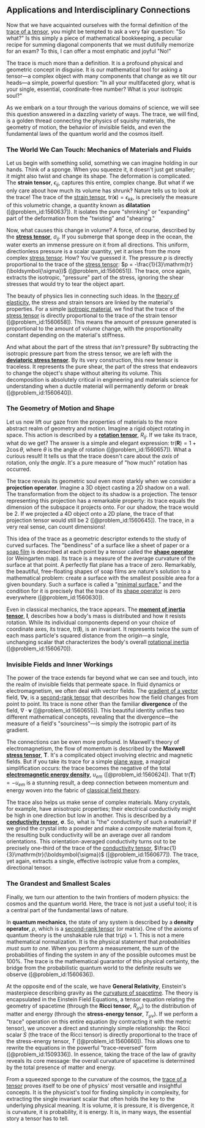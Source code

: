 ## Applications and Interdisciplinary Connections

Now that we have acquainted ourselves with the formal definition of the [trace of a tensor](@article_id:190175), you might be tempted to ask a very fair question: "So what?" Is this simply a piece of mathematical bookkeeping, a peculiar recipe for summing diagonal components that we must dutifully memorize for an exam? To this, I can offer a most emphatic and joyful "No!"

The trace is much more than a definition. It is a profound physical and geometric concept in disguise. It is our mathematical tool for asking a tensor—a complex object with many components that change as we tilt our heads—a simple, powerful question: "In all your multifaceted glory, what is your single, essential, coordinate-free number? What is your isotropic soul?"

As we embark on a tour through the various domains of science, we will see this question answered in a dazzling variety of ways. The trace, we will find, is a golden thread connecting the physics of squishy materials, the geometry of motion, the behavior of invisible fields, and even the fundamental laws of the quantum world and the cosmos itself.

### The World We Can Touch: Mechanics of Materials and Fluids

Let us begin with something solid, something we can imagine holding in our hands. Think of a sponge. When you squeeze it, it doesn't just get smaller; it might also twist and change its shape. The deformation is complicated. The **strain tensor**, $\epsilon_{ij}$, captures this entire, complex change. But what if we only care about how much its volume has shrunk? Nature tells us to look at the trace! The trace of the [strain tensor](@article_id:192838), $\mathrm{tr}(\boldsymbol{\epsilon}) = \epsilon_{kk}$, is precisely the measure of this volumetric change, a quantity known as **dilatation** ([@problem_id:1560637]). It isolates the pure "shrinking" or "expanding" part of the deformation from the "twisting" and "shearing."

Now, what causes this change in volume? A force, of course, described by the **[stress tensor](@article_id:148479)**, $\sigma_{ij}$. If you submerge that sponge deep in the ocean, the water exerts an immense pressure on it from all directions. This uniform, directionless pressure is a scalar quantity, yet it arises from the more complex [stress tensor](@article_id:148479). How? You've guessed it. The pressure $p$ is directly proportional to the trace of the [stress tensor](@article_id:148479): $p = -\frac{1}{3}\mathrm{tr}(\boldsymbol{\sigma})$ ([@problem_id:1560651]). The trace, once again, extracts the isotropic, "pressure" part of the stress, ignoring the shear stresses that would try to tear the object apart.

The beauty of physics lies in connecting such ideas. In the [theory of elasticity](@article_id:183648), the stress and strain tensors are linked by the material's properties. For a simple [isotropic material](@article_id:204122), we find that the trace of the [stress tensor](@article_id:148479) is directly proportional to the trace of the strain tensor ([@problem_id:1560658]). This means the amount of pressure generated is proportional to the amount of volume change, with the proportionality constant depending on the material's stiffness.

And what about the part of the stress that *isn't* pressure? By subtracting the isotropic pressure part from the stress tensor, we are left with the **[deviatoric stress tensor](@article_id:267148)**. By its very construction, this new tensor is traceless. It represents the pure shear, the part of the stress that endeavors to change the object's shape without altering its volume. This decomposition is absolutely critical in engineering and materials science for understanding when a ductile material will permanently deform or break ([@problem_id:1560640]).

### The Geometry of Motion and Shape

Let us now lift our gaze from the properties of materials to the more abstract realm of geometry and motion. Imagine a rigid object rotating in space. This action is described by a **[rotation tensor](@article_id:191496)**, $R_{ij}$. If we take its trace, what do we get? The answer is a simple and elegant expression: $\mathrm{tr}(\mathbf{R}) = 1 + 2\cos\theta$, where $\theta$ is the angle of rotation ([@problem_id:1560657]). What a curious result! It tells us that the trace doesn't care about the *axis* of rotation, only the *angle*. It's a pure measure of "how much" rotation has occurred.

The trace reveals its geometric soul even more starkly when we consider a **projection operator**. Imagine a 3D object casting a 2D shadow on a wall. The transformation from the object to its shadow is a projection. The tensor representing this projection has a remarkable property: its trace equals the dimension of the subspace it projects onto. For our shadow, the trace would be 2. If we projected a 4D object onto a 2D plane, the trace of that projection tensor would still be 2 ([@problem_id:1560645]). The trace, in a very real sense, can count dimensions!

This idea of the trace as a geometric descriptor extends to the study of curved surfaces. The "bendiness" of a surface like a sheet of paper or a [soap film](@article_id:267134) is described at each point by a tensor called the **[shape operator](@article_id:264209)** (or Weingarten map). Its trace is a measure of the average curvature of the surface at that point. A perfectly flat plane has a trace of zero. Remarkably, the beautiful, free-floating shapes of soap films are nature's solution to a mathematical problem: create a surface with the smallest possible area for a given boundary. Such a surface is called a "[minimal surface](@article_id:266823)," and the condition for it is precisely that the trace of its [shape operator](@article_id:264209) is zero everywhere ([@problem_id:1560630]).

Even in classical mechanics, the trace appears. The **[moment of inertia tensor](@article_id:148165)**, $\mathbf{I}$, describes how a body's mass is distributed and how it resists rotation. While its individual components depend on your choice of coordinate axes, its trace, $\mathrm{tr}(\mathbf{I})$, is an invariant. It represents twice the sum of each mass particle's squared distance from the origin—a single, unchanging scalar that characterizes the body's overall [rotational inertia](@article_id:174114) ([@problem_id:1560670]).

### Invisible Fields and Inner Workings

The power of the trace extends far beyond what we can see and touch, into the realm of invisible fields that permeate space. In fluid dynamics or electromagnetism, we often deal with vector fields. The [gradient of a vector](@article_id:187511) field, $\nabla\mathbf{v}$, is a [second-rank tensor](@article_id:199286) that describes how the field changes from point to point. Its trace is none other than the familiar **divergence** of the field, $\nabla \cdot \mathbf{v}$ ([@problem_id:1560655]). This beautiful identity unifies two different mathematical concepts, revealing that the divergence—the measure of a field's "sourciness"—is simply the isotropic part of its gradient.

The connections can be even more profound. In Maxwell's theory of electromagnetism, the flow of momentum is described by the **Maxwell [stress tensor](@article_id:148479)**, $\mathbf{T}$. It's a complicated object involving electric and magnetic fields. But if you take its trace for a simple [plane wave](@article_id:263258), a magical simplification occurs: the trace becomes the negative of the total **[electromagnetic energy density](@article_id:270601)**, $u_{em}$ ([@problem_id:1560624]). That $\mathrm{tr}(\mathbf{T}) = -u_{em}$ is a stunning result, a deep connection between momentum and energy woven into the fabric of [classical field theory](@article_id:148981).

The trace also helps us make sense of complex materials. Many crystals, for example, have anisotropic properties; their electrical conductivity might be high in one direction but low in another. This is described by a **[conductivity tensor](@article_id:155333)**, $\boldsymbol{\sigma}$. So, what is "the" conductivity of such a material? If we grind the crystal into a powder and make a composite material from it, the resulting bulk conductivity will be an average over all random orientations. This orientation-averaged conductivity turns out to be precisely one-third of the trace of the [conductivity tensor](@article_id:155333), $\frac{1}{3}\mathrm{tr}(\boldsymbol{\sigma})$ ([@problem_id:1560677]). The trace, yet again, extracts a single, effective isotropic value from a complex, directional tensor.

### The Grandest and Smallest Scales

Finally, we turn our attention to the twin frontiers of modern physics: the cosmos and the quantum world. Here, the trace is not just a useful tool; it is a central part of the fundamental laws of nature.

In **quantum mechanics**, the state of any system is described by a **density operator**, $\rho$, which is a [second-rank tensor](@article_id:199286) (or matrix). One of the axioms of quantum theory is the unshakable rule that $\mathrm{tr}(\rho) = 1$. This is not a mere mathematical normalization. It is the physical statement that *probabilities must sum to one*. When you perform a measurement, the sum of the probabilities of finding the system in any of the possible outcomes must be 100%. The trace is the mathematical guarantor of this physical certainty, the bridge from the probabilistic quantum world to the definite results we observe ([@problem_id:1560636]).

At the opposite end of the scale, we have **General Relativity**, Einstein's masterpiece describing gravity as the [curvature of spacetime](@article_id:188986). The theory is encapsulated in the Einstein Field Equations, a tensor equation relating the geometry of spacetime (through the **Ricci tensor**, $R_{\mu\nu}$) to the distribution of matter and energy (through the **stress-energy tensor**, $T_{\mu\nu}$). If we perform a "trace" operation on this entire equation (by contracting it with the metric tensor), we uncover a direct and stunningly simple relationship: the Ricci scalar $S$ (the trace of the Ricci tensor) is directly proportional to the trace of the stress-energy tensor, $T$ ([@problem_id:1560660]). This allows one to rewrite the equations in the powerful "trace-reversed" form ([@problem_id:1509336]). In essence, taking the trace of the law of gravity reveals its core message: the overall curvature of spacetime is determined by the total presence of matter and energy.

From a squeezed sponge to the curvature of the cosmos, the [trace of a tensor](@article_id:190175) proves itself to be one of physics' most versatile and insightful concepts. It is the physicist's tool for finding simplicity in complexity, for extracting the single invariant scalar that often holds the key to the underlying physical meaning. It is volume, it is pressure, it is divergence, it is curvature, it is probability, it is energy. It is, in many ways, the essential story a tensor has to tell.